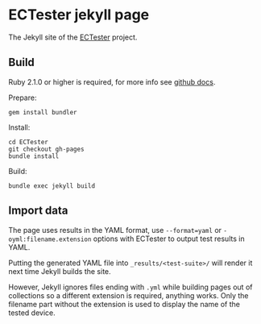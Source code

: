 # ECTester jekyll page

The Jekyll site of the [ECTester](https://github.com/crocs-muni/ECTester) project.

## Build

Ruby 2.1.0 or higher is required, for more info see [github docs](https://help.github.com/articles/setting-up-your-github-pages-site-locally-with-jekyll/).

Prepare:
```
gem install bundler
```

Install:
```
cd ECTester
git checkout gh-pages
bundle install
```

Build:
```
bundle exec jekyll build
```

## Import data

The page uses results in the YAML format, use `--format=yaml` or 
`-oyml:filename.extension` options with ECTester to output test results in YAML.

Putting the generated YAML file into `_results/<test-suite>/` will render it next
time Jekyll builds the site.

However, Jekyll ignores files ending with `.yml` while building pages out of
collections so a different extension is required, anything works. Only the
filename part without the extension is used to display the name of the tested device.